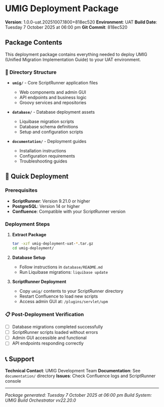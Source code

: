 # UMIG Deployment Package

**Version**: 1.0.0-uat.20251007.1800+818ec520
**Environment**: UAT
**Build Date**: Tuesday 7 October 2025 at 06:00 pm
**Git Commit**: 818ec520

## Package Contents

This deployment package contains everything needed to deploy UMIG (Unified Migration Implementation Guide) to your UAT environment.

### 📁 Directory Structure

- **`umig/`** - Core ScriptRunner application files
  - Web components and admin GUI
  - API endpoints and business logic
  - Groovy services and repositories

- **`database/`** - Database deployment assets
  - Liquibase migration scripts
  - Database schema definitions
  - Setup and configuration scripts

- **`documentation/`** - Deployment guides
  - Installation instructions
  - Configuration requirements
  - Troubleshooting guides

## 🚀 Quick Deployment

### Prerequisites
- **ScriptRunner**: Version 9.21.0 or higher
- **PostgreSQL**: Version 14 or higher
- **Confluence**: Compatible with your ScriptRunner version

### Deployment Steps

1. **Extract Package**
   ```bash
   tar -xzf umig-deployment-uat-*.tar.gz
   cd umig-deployment/
   ```

2. **Database Setup**
   - Follow instructions in `database/README.md`
   - Run Liquibase migrations: `liquibase update`

3. **ScriptRunner Deployment**
   - Copy `umig/` contents to your ScriptRunner directory
   - Restart Confluence to load new scripts
   - Access admin GUI at: `/plugins/servlet/upm`

### 📋 Post-Deployment Verification

- [ ] Database migrations completed successfully
- [ ] ScriptRunner scripts loaded without errors
- [ ] Admin GUI accessible and functional
- [ ] API endpoints responding correctly

## 📞 Support

**Technical Contact**: UMIG Development Team
**Documentation**: See `documentation/` directory
**Issues**: Check Confluence logs and ScriptRunner console

---

*Package generated: Tuesday 7 October 2025 at 06:00 pm*
*Build System: UMIG Build Orchestrator vv22.20.0*
